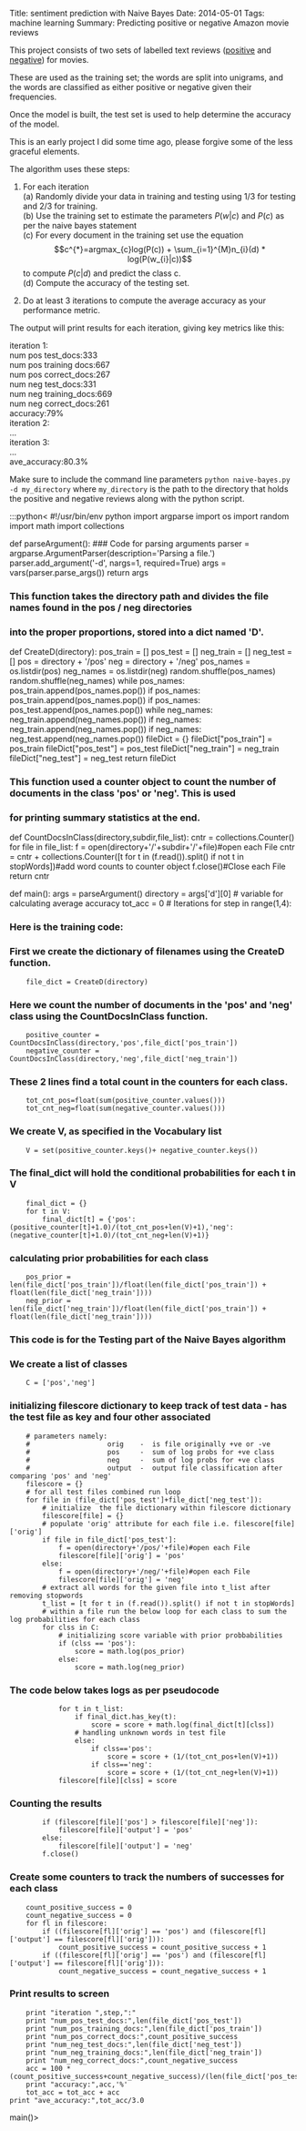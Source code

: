 Title:  sentiment prediction with Naive Bayes
Date: 2014-05-01
Tags: machine learning
Summary: Predicting positive or negative Amazon movie reviews  


This project consists of two sets of labelled text reviews ([positive](https://www.dropbox.com/sh/n2r4e929ahzx84o/AABdDVQ1Rlygs-XkjTytn3bAa) and [negative](https://www.dropbox.com/sh/scnnjiotbltm2za/AAAGz7NsEoG61ojzgZZQPfV-a)) for movies.  

These are used as the training set; the words are split into unigrams, and the words are classified as either positive or negative given their frequencies. 

Once the model is built, the test set is used to help determine the accuracy of the model.  

This is an early project I did some time ago, please forgive some of the less graceful elements.  

The algorithm uses these steps:  

1. For each iteration  
(a) Randomly divide your data in training and testing using 1/3 for
testing and 2/3 for training.  
(b) Use the training set to estimate the parameters $P(w|c)$ and $P(c)$ as per the naive bayes statement  
(c) For every document in the training set use the equation $$c^{*}=argmax_{c}log(P(c)) + \sum_{i=1}^{M}n_{i}(d) * log(P(w_{i}|c))$$ to compute $P(c|d)$ and predict the class c.  
(d) Compute the accuracy of the testing set.

2. Do at least 3 iterations to compute the average accuracy as your performance metric.  

The output will print results for each iteration, giving key metrics like this:

iteration 1:  
    num pos test_docs:333  
    num pos training docs:667  
    num pos correct_docs:267  
    num neg test_docs:331  
    num neg training_docs:669  
    num neg correct_docs:261  
    accuracy:79%  
iteration 2:  
    ...  
iteration 3:  
    ...  
ave_accuracy:80.3%  




Make sure to include the command line parameters `python naive-bayes.py -d my_directory` where `my_directory` is the path to the directory that holds the positive and negative reviews along with the python script.


:::python<
#!/usr/bin/env python
import argparse
import os
import random
import math
import collections

def parseArgument():
    ### Code for parsing arguments
    parser = argparse.ArgumentParser(description='Parsing a file.')
    parser.add_argument('-d', nargs=1, required=True)
    args = vars(parser.parse_args())
    return args
    
###  This function takes the directory path and divides the file names found in the pos / neg directories
###  into the proper proportions, stored into a dict named 'D'.
def CreateD(directory):
    pos_train = []
    pos_test = []
    neg_train = []
    neg_test = []
    pos = directory + '/pos'
    neg = directory + '/neg'
    pos_names = os.listdir(pos)
    neg_names = os.listdir(neg)
    random.shuffle(pos_names)
    random.shuffle(neg_names)
    while pos_names:
        pos_train.append(pos_names.pop())
        if pos_names:
            pos_train.append(pos_names.pop())
        if pos_names:
            pos_test.append(pos_names.pop())
    while neg_names:
        neg_train.append(neg_names.pop())
        if neg_names:
            neg_train.append(neg_names.pop())
        if neg_names:
            neg_test.append(neg_names.pop())
    fileDict = {}
    fileDict["pos_train"] = pos_train
    fileDict["pos_test"] = pos_test
    fileDict["neg_train"] = neg_train
    fileDict["neg_test"] = neg_test
    return fileDict
    
### This function used a counter object to count the number of documents in the class 'pos' or 'neg'.  This is used
### for printing summary statistics at the end.
def CountDocsInClass(directory,subdir,file_list):
    cntr = collections.Counter()
    for file in file_list:
        f = open(directory+'/'+subdir+'/'+file)#open each File
        cntr = cntr + collections.Counter([t for t in (f.read()).split() if not t in stopWords])#add word counts to counter object
        f.close()#Close each File
    return cntr
    
def main():
    args = parseArgument()
    directory = args['d'][0]
    # variable for calculating average accuracy
    tot_acc = 0
    # Iterations
    for step in range(1,4):
    
### Here is the training code:
### First we create the dictionary of filenames using the CreateD function.
        file_dict = CreateD(directory)
        
### Here we count the number of documents in the 'pos' and 'neg' class using the CountDocsInClass function.
        positive_counter = CountDocsInClass(directory,'pos',file_dict['pos_train'])
        negative_counter = CountDocsInClass(directory,'neg',file_dict['neg_train'])
### These 2 lines find a total count in the counters for each class.
        tot_cnt_pos=float(sum(positive_counter.values()))
        tot_cnt_neg=float(sum(negative_counter.values()))
### We create V, as specified in the Vocabulary list
        V = set(positive_counter.keys()+ negative_counter.keys())
### The final_dict will hold the conditional probabilities for each t in V
        final_dict = {}
        for t in V:
            final_dict[t] = {'pos':(positive_counter[t]+1.0)/(tot_cnt_pos+len(V)+1),'neg':(negative_counter[t]+1.0)/(tot_cnt_neg+len(V)+1)}
### calculating prior probabilities for each class
        pos_prior = len(file_dict['pos_train'])/float(len(file_dict['pos_train']) + float(len(file_dict['neg_train'])))
        neg_prior = len(file_dict['neg_train'])/float(len(file_dict['pos_train']) + float(len(file_dict['neg_train'])))
### This code is for the Testing part of the Naive Bayes algorithm
### We create a list of classes
        C = ['pos','neg']
### initializing filescore dictionary to keep track of test data - has the test file as key and four other associated
        # parameters namely:
        #                   orig    -  is file originally +ve or -ve
        #                   pos     -  sum of log probs for +ve class
        #                   neg     -  sum of log probs for +ve class
        #                   output  -  output file classification after comparing 'pos' and 'neg'
        filescore = {}
        # for all test files combined run loop
        for file in (file_dict['pos_test']+file_dict['neg_test']):
            # initialize  the file dictionary within filescore dictionary
            filescore[file] = {}
            # populate 'orig' attribute for each file i.e. filescore[file]['orig']
            if file in file_dict['pos_test']:
                f = open(directory+'/pos/'+file)#open each File
                filescore[file]['orig'] = 'pos'
            else:
                f = open(directory+'/neg/'+file)#open each File
                filescore[file]['orig'] = 'neg'
            # extract all words for the given file into t_list after removing stopwords
            t_list = [t for t in (f.read()).split() if not t in stopWords]
            # within a file run the below loop for each class to sum the log probabilities for each class
            for clss in C:
                # initializing score variable with prior probbabilities
                if (clss == 'pos'):
                    score = math.log(pos_prior)
                else:
                    score = math.log(neg_prior)
### The code below takes logs as per pseudocode
                for t in t_list:
                    if final_dict.has_key(t):
                        score = score + math.log(final_dict[t][clss])
                    # handling unknown words in test file
                    else:
                        if clss=='pos':
                            score = score + (1/(tot_cnt_pos+len(V)+1))
                        if clss=='neg':
                            score = score + (1/(tot_cnt_neg+len(V)+1))
                filescore[file][clss] = score
###   Counting the results
            if (filescore[file]['pos'] > filescore[file]['neg']):
                filescore[file]['output'] = 'pos'
            else:
                filescore[file]['output'] = 'neg'
            f.close()
            
###   Create some counters to track the numbers of successes for each class
        count_positive_success = 0
        count_negative_success = 0
        for fl in filescore:
            if ((filescore[fl]['orig'] == 'pos') and (filescore[fl]['output'] == filescore[fl]['orig'])):
                count_positive_success = count_positive_success + 1
            if ((filescore[fl]['orig'] == 'pos') and (filescore[fl]['output'] == filescore[fl]['orig'])):
                count_negative_success = count_negative_success + 1
### Print results to screen
        print "iteration ",step,":"
        print "num_pos_test_docs:",len(file_dict['pos_test'])
        print "num_pos_training_docs:",len(file_dict['pos_train'])
        print "num_pos_correct_docs:",count_positive_success
        print "num_neg_test_docs:",len(file_dict['neg_test'])
        print "num_neg_training_docs:",len(file_dict['neg_train'])
        print "num_neg_correct_docs:",count_negative_success
        acc = 100 * (count_positive_success+count_negative_success)/(len(file_dict['pos_test'])+len(file_dict['neg_test']))
        print "accuracy:",acc,'%'
        tot_acc = tot_acc + acc
    print "ave_accuracy:",tot_acc/3.0
    
main()>
